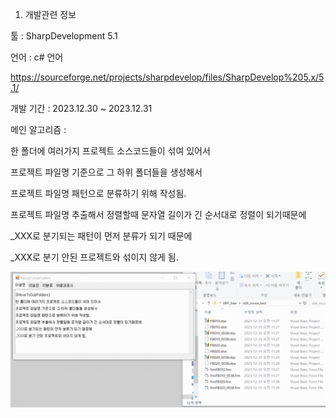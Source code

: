 1. 개발관련 정보

툴 : SharpDevelopment 5.1  

언어 : c# 언어

https://sourceforge.net/projects/sharpdevelop/files/SharpDevelop%205.x/5.1/

개발 기간 : 2023.12.30 ~ 2023.12.31 

​메인 알고리즘 :

한 폴더에 여러가지 프로젝트 소스코드들이 섞여 있어서

프로젝트 파일명 기준으로 그 하위 폴더들을 생성해서 

프로젝트 파일명 패턴으로 분류하기 위해 작성됨. 

프로젝트 파일명 추출해서 정렬할때 문자열 길이가 긴 순서대로 정렬이 되기때문에 

_XXX로 분기되는 패턴이 먼저 분류가 되기 때문에 

_XXX로 분기 안된 프로젝트와 섞이지 않게 됨.  

<img src='https://github.com/sigmak/MoveToSubfolders/blob/main/Csharp/moveToSubFolders_sc.gif' />

